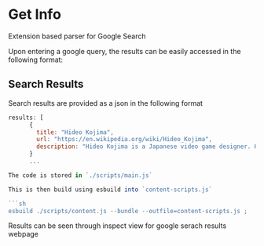 # Get Info
Extension based parser for Google Search

Upon entering a google query, the results can be easily accessed in the following format:

## Search Results
Search results are provided as a json in the following format

```js
results: [
      {
        title: "Hideo Kojima",
        url: "https://en.wikipedia.org/wiki/Hideo_Kojima",
        description: "Hideo Kojima is a Japanese video game designer. He is regarded  ...",
      }
      ...

The code is stored in `./scripts/main.js`

This is then build using esbuild into `content-scripts.js`

```sh 
esbuild ./scripts/content.js --bundle --outfile=content-scripts.js ;
```

Results can be seen through inspect view for google serach results webpage
